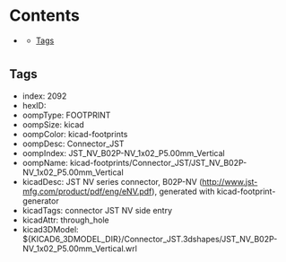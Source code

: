 



Contents
========

* [](#)
	* [Tags](#tags)

# 

## Tags

- index: 2092
- hexID: 
- oompType: FOOTPRINT
- oompSize: kicad
- oompColor: kicad-footprints
- oompDesc: Connector_JST
- oompIndex: JST_NV_B02P-NV_1x02_P5.00mm_Vertical
- oompName: kicad-footprints/Connector_JST/JST_NV_B02P-NV_1x02_P5.00mm_Vertical
- kicadDesc: JST NV series connector, B02P-NV (http://www.jst-mfg.com/product/pdf/eng/eNV.pdf), generated with kicad-footprint-generator
- kicadTags: connector JST NV side entry
- kicadAttr: through_hole
- kicad3DModel: ${KICAD6_3DMODEL_DIR}/Connector_JST.3dshapes/JST_NV_B02P-NV_1x02_P5.00mm_Vertical.wrl
